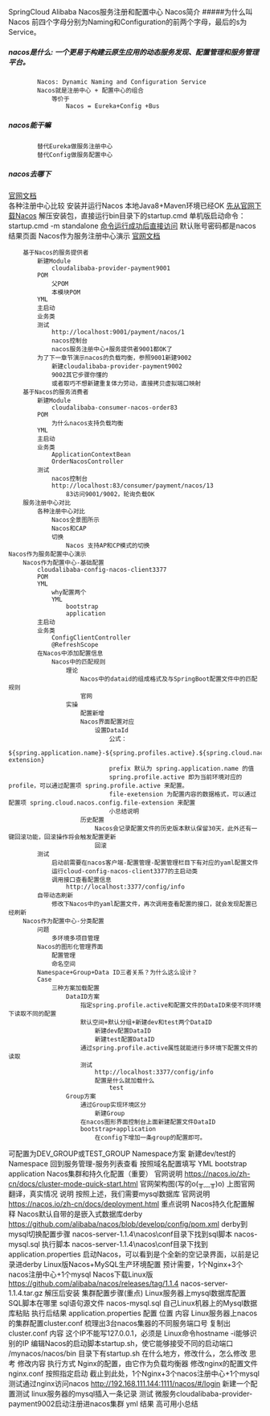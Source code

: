 SpringCloud Alibaba
Nacos服务注册和配置中心
	Nacos简介
#####为什么叫Nacos
			前四个字母分别为Naming和Configuration的前两个字母，最后的s为Service。
##### nacos是什么: 一个更易于构建云原生应用的动态服务发现、配置管理和服务管理平台。
			Nacos: Dynamic Naming and Configuration Service
			Nacos就是注册中心 + 配置中心的组合
				等价于
					Nacos = Eureka+Config +Bus
##### nacos能干嘛
			替代Eureka做服务注册中心
			替代Config做服务配置中心
##### nacos去哪下
[](https://github.com/alibaba/Nacos)
[官网文档](https://nacos.io/zh-cn/docs/what-is-nacos.html)
[](https://spring-cloud-alibaba-group.github.io/github-pages/greenwich/spring-cloud-alibaba.html#_spring_cloud_alibaba_nacos_discovery
)				
		各种注册中心比较
	安装并运行Nacos
		本地Java8+Maven环境已经OK
[先从官网下载Nacos](https://github.com/alibaba/nacos/releases)
解压安装包，直接运行bin目录下的startup.cmd
		单机版启动命令：
		startup.cmd -m standalone
		[命令运行成功后直接访问](http://localhost:8848/nacos)
			默认账号密码都是nacos
		结果页面
	Nacos作为服务注册中心演示
[官网文档](https://spring-cloud-alibaba-group.github.io/github-pages/greenwich/spring-cloud-alibaba.html#_spring_cloud_alibaba_nacos_config)
			
		基于Nacos的服务提供者
			新建Module
				cloudalibaba-provider-payment9001
			POM
				父POM
				本模块POM
			YML
			主启动
			业务类
			测试
				http://localhost:9001/payment/nacos/1
				nacos控制台
				nacos服务注册中心+服务提供者9001都OK了
			为了下一章节演示nacos的负载均衡，参照9001新建9002
				新建cloudalibaba-provider-payment9002
				9002其它步骤你懂的
				或者取巧不想新建重复体力劳动，直接拷贝虚拟端口映射
		基于Nacos的服务消费者
			新建Module
				cloudalibaba-consumer-nacos-order83
			POM
				为什么nacos支持负载均衡
			YML
			主启动
			业务类
				ApplicationContextBean
				OrderNacosController
			测试
				nacos控制台
				http://localhost:83/consumer/payment/nacos/13
					83访问9001/9002，轮询负载OK
		服务注册中心对比
			各种注册中心对比
				Nacos全景图所示
				Nacos和CAP
				切换
					Nacos 支持AP和CP模式的切换
	Nacos作为服务配置中心演示
		Nacos作为配置中心-基础配置
			cloudalibaba-config-nacos-client3377
			POM
			YML
				why配置两个
				YML
					bootstrap
					application
			主启动
			业务类
				ConfigClientController
				@RefreshScope
			在Nacos中添加配置信息
				Nacos中的匹配规则
					理论
						Nacos中的dataid的组成格式及与SpringBoot配置文件中的匹配规则
						官网
					实操
						配置新增
						Nacos界面配置对应
							设置DataId
								公式：
									${spring.application.name}-${spring.profiles.active}.${spring.cloud.nacos.config.file-extension}
								prefix 默认为 spring.application.name 的值
								spring.profile.active 即为当前环境对应的 profile，可以通过配置项 spring.profile.active 来配置。
								file-exetension 为配置内容的数据格式，可以通过配置项 spring.cloud.nacos.config.file-extension 来配置
								小总结说明
						历史配置
							Nacos会记录配置文件的历史版本默认保留30天，此外还有一键回滚功能，回滚操作将会触发配置更新
							回滚
			测试
				启动前需要在nacos客户端-配置管理-配置管理栏目下有对应的yaml配置文件
				运行cloud-config-nacos-client3377的主启动类
				调用接口查看配置信息
					http://localhost:3377/config/info
			自带动态刷新
				修改下Nacos中的yaml配置文件，再次调用查看配置的接口，就会发现配置已经刷新
		Nacos作为配置中心-分类配置
			问题
				多环境多项目管理
			Nacos的图形化管理界面
				配置管理
				命名空间
			Namespace+Group+Data ID三者关系？为什么这么设计？
			Case
				三种方案加载配置
					DataID方案
						指定spring.profile.active和配置文件的DataID来使不同环境下读取不同的配置
						默认空间+默认分组+新建dev和test两个DataID
							新建dev配置DataID
							新建test配置DataID
						通过spring.profile.active属性就能进行多环境下配置文件的读取
						测试
							http://localhost:3377/config/info
							配置是什么就加载什么
								test
					Group方案
						通过Group实现环境区分
							新建Group
						在nacos图形界面控制台上面新建配置文件DataID
						bootstrap+application
							在config下增加一条group的配置即可。
可配置为DEV_GROUP或TEST_GROUP
					Namespace方案
						新建dev/test的Namespace
						回到服务管理-服务列表查看
						按照域名配置填写
						YML
							bootstrap
							application
	Nacos集群和持久化配置（重要）
		官网说明
			https://nacos.io/zh-cn/docs/cluster-mode-quick-start.html
			官网架构图(写的o(╥﹏╥)o)
			上图官网翻译，真实情况
			说明
				按照上述，我们需要mysql数据库
				官网说明
					https://nacos.io/zh-cn/docs/deployment.html
					重点说明
		Nacos持久化配置解释
			Nacos默认自带的是嵌入式数据库derby
				https://github.com/alibaba/nacos/blob/develop/config/pom.xml
			derby到mysql切换配置步骤
				nacos-server-1.1.4\nacos\conf目录下找到sql脚本
					nacos-mysql.sql
					执行脚本
				nacos-server-1.1.4\nacos\conf目录下找到application.properties
			启动Nacos，可以看到是个全新的空记录界面，以前是记录进derby
		Linux版Nacos+MySQL生产环境配置
			预计需要，1个Nginx+3个nacos注册中心+1个mysql
			Nacos下载Linux版
				https://github.com/alibaba/nacos/releases/tag/1.1.4
				nacos-server-1.1.4.tar.gz
				解压后安装
			集群配置步骤(重点)
				Linux服务器上mysql数据库配置
					SQL脚本在哪里
					sql语句源文件
						nacos-mysql.sql
					自己Linux机器上的Mysql数据库粘贴
						执行后结果
				application.properties 配置
					位置
					内容
				Linux服务器上nacos的集群配置cluster.conf
					梳理出3台nacos集器的不同服务端口号
					复制出cluster.conf
					内容
						这个IP不能写127.0.0.1，必须是
Linux命令hostname -i能够识别的IP
				编辑Nacos的启动脚本startup.sh，使它能够接受不同的启动端口
					/mynacos/nacos/bin 目录下有startup.sh
					在什么地方，修改什么，怎么修改
					思考
					修改内容
					执行方式
				Nginx的配置，由它作为负载均衡器
					修改nginx的配置文件
					nginx.conf
					按照指定启动
				截止到此处，1个Nginx+3个nacos注册中心+1个mysql
					测试通过nginx访问nacos
						http://192.168.111.144:1111/nacos/#/login
					新建一个配置测试
					linux服务器的mysql插入一条记录
			测试
				微服务cloudalibaba-provider-payment9002启动注册进nacos集群
					yml
					结果
			高可用小总结
